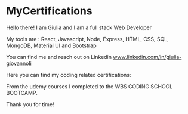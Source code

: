 # MyCertifications

Hello there! I am Giulia and I am a full stack Web Developer

My tools are : React, Javascript, Node, Express, HTML, CSS, SQL, MongoDB, Material UI and Bootstrap

You can find me and reach out on Linkedin www.linkedin.com/in/giulia-giovannoli

Here you can find my coding related certifications: 

From the udemy courses I completed to the WBS CODING SCHOOL BOOTCAMP.

Thank you for time!
